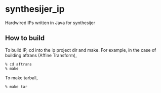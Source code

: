 # synthesijer_ip

Hardwired IPs written in Java for synthesijer 

## How to build
To build IP, cd into the ip project dir and make. For example, in the case of building aftrans (Affine Transform),

    % cd aftrans
    % make
 
To make tarball,

    % make tar

